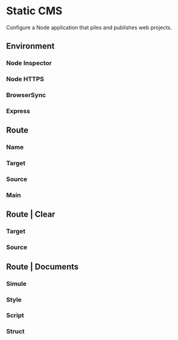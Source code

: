 # Static CMS
Configure a Node application that piles and publishes web projects. 

## Environment
### Node Inspector
### Node HTTPS
### BrowserSync
### Express

## Route
### Name
### Target
### Source
### Main

## Route \| Clear
### Target
### Source

## Route \| Documents
### Simule
### Style
### Script
### Struct
